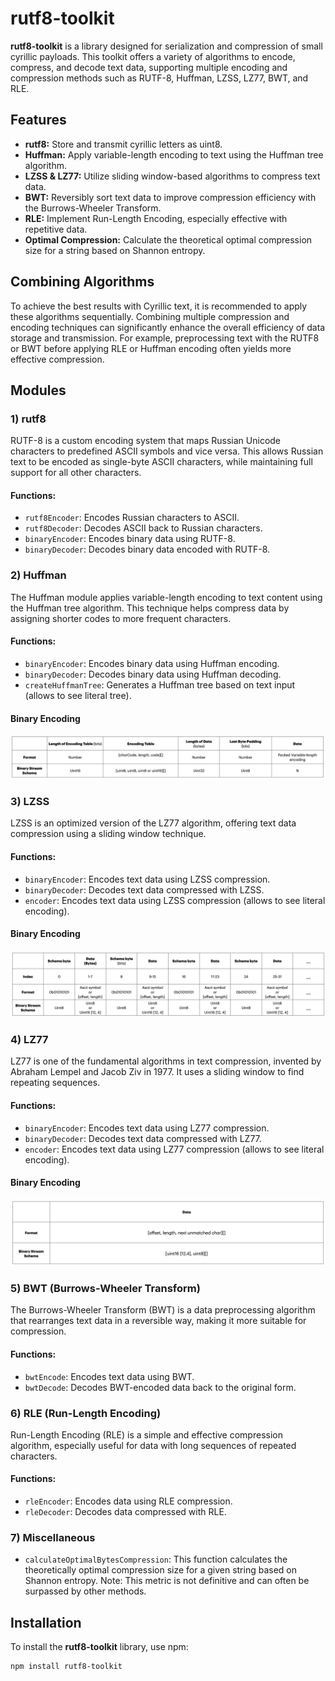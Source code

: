 # rutf8-toolkit

**rutf8-toolkit** is a library designed for serialization and compression of small cyrillic payloads. This toolkit offers a variety of algorithms to encode, compress, and decode text data, supporting multiple encoding and compression methods such as RUTF-8, Huffman, LZSS, LZ77, BWT, and RLE.

## Features

- **rutf8:** Store and transmit cyrillic letters as uint8.
- **Huffman:** Apply variable-length encoding to text using the Huffman tree algorithm.
- **LZSS & LZ77:** Utilize sliding window-based algorithms to compress text data.
- **BWT:** Reversibly sort text data to improve compression efficiency with the Burrows-Wheeler Transform.
- **RLE:** Implement Run-Length Encoding, especially effective with repetitive data.
- **Optimal Compression:** Calculate the theoretical optimal compression size for a string based on Shannon entropy.

## Combining Algorithms

To achieve the best results with Cyrillic text, it is recommended to apply these algorithms sequentially. Combining multiple compression and encoding techniques can significantly enhance the overall efficiency of data storage and transmission. For example, preprocessing text with the RUTF8 or BWT before applying RLE or Huffman encoding often yields more effective compression.

## Modules

### 1) rutf8

RUTF-8 is a custom encoding system that maps Russian Unicode characters to predefined ASCII symbols and vice versa. This allows Russian text to be encoded as single-byte ASCII characters, while maintaining full support for all other characters.

#### Functions:

- `rutf8Encoder`: Encodes Russian characters to ASCII.
- `rutf8Decoder`: Decodes ASCII back to Russian characters.
- `binaryEncoder`: Encodes binary data using RUTF-8.
- `binaryDecoder`: Decodes binary data encoded with RUTF-8.

### 2) Huffman

The Huffman module applies variable-length encoding to text content using the Huffman tree algorithm. This technique helps compress data by assigning shorter codes to more frequent characters.

#### Functions:

- `binaryEncoder`: Encodes binary data using Huffman encoding.
- `binaryDecoder`: Decodes binary data using Huffman decoding.
- `createHuffmanTree`: Generates a Huffman tree based on text input (allows to see literal tree).

#### Binary Encoding

![title](./images/huffman-schema.webp)

### 3) LZSS

LZSS is an optimized version of the LZ77 algorithm, offering text data compression using a sliding window technique.

#### Functions:

- `binaryEncoder`: Encodes text data using LZSS compression.
- `binaryDecoder`: Decodes text data compressed with LZSS.
- `encoder`: Encodes text data using LZSS compression (allows to see literal encoding).

#### Binary Encoding

![title](./images/lzss-schema.webp)

### 4) LZ77

LZ77 is one of the fundamental algorithms in text compression, invented by Abraham Lempel and Jacob Ziv in 1977. It uses a sliding window to find repeating sequences.

#### Functions:

- `binaryEncoder`: Encodes text data using LZ77 compression.
- `binaryDecoder`: Decodes text data compressed with LZ77.
- `encoder`: Encodes text data using LZ77 compression (allows to see literal encoding).

#### Binary Encoding

![title](./images/lz77-schema.webp)

### 5) BWT (Burrows-Wheeler Transform)

The Burrows-Wheeler Transform (BWT) is a data preprocessing algorithm that rearranges text data in a reversible way, making it more suitable for compression.

#### Functions:

- `bwtEncode`: Encodes text data using BWT.
- `bwtDecode`: Decodes BWT-encoded data back to the original form.

### 6) RLE (Run-Length Encoding)

Run-Length Encoding (RLE) is a simple and effective compression algorithm, especially useful for data with long sequences of repeated characters.

#### Functions:

- `rleEncoder`: Encodes data using RLE compression.
- `rleDecoder`: Decodes data compressed with RLE.

### 7) Miscellaneous

- `calculateOptimalBytesCompression`: This function calculates the theoretically optimal compression size for a given string based on Shannon entropy. Note: This metric is not definitive and can often be surpassed by other methods.

## Installation

To install the **rutf8-toolkit** library, use npm:

```bash
npm install rutf8-toolkit
```
